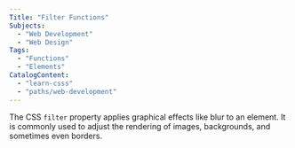 ```yaml
---
Title: "Filter Functions"
Subjects:
  - "Web Development"
  - "Web Design"
Tags: 
  - "Functions"
  - "Elements"
CatalogContent:
  - "learn-csss"
  - "paths/web-development"
---
```


The CSS `filter` property applies graphical effects like blur to an element. It is commonly used to adjust the rendering of images, backgrounds, and sometimes even borders.

